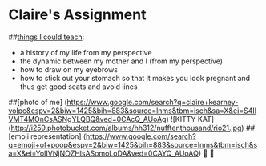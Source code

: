 # Claire's Assignment


##[things I could teach](https://github.com/bfl-itp/syllabus/blob/master/topics/introduction.md#exercise):
* a history of my life from my perspective
* the dynamic between my mother and I (from my perspective)
* how to draw on my eyebrows
* how to stick out your stomach so that it makes you look pregnant    and thus get good seats and avoid lines

##[photo of me] (https://www.google.com/search?q=claire+kearney-volpe&espv=2&biw=1425&bih=883&source=lnms&tbm=isch&sa=X&ei=S4IIVMT4MOnCsASNgYLQBQ&ved=0CAcQ_AUoAg)
![KITTY KAT] (http://i259.photobucket.com/albums/hh312/nufftenthousand/rio21.jpg)
##[emoji representation] (https://www.google.com/search?q=emoji+of+poop&espv=2&biw=1425&bih=883&source=lnms&tbm=isch&sa=X&ei=YoIIVNjNOZHlsASomoLoDA&ved=0CAYQ_AUoAQ)
:hamburger: :fries:
